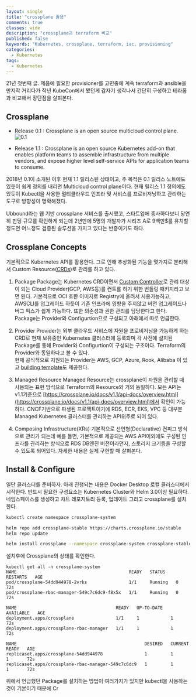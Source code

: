 ```yaml
---
layout: single
title: "crossplane 활용"
comments: true
classes: wide
description: "crossplane과 terraform 비교"
published: false
keywords: "Kubernetes, crossplane, terraform, iac, provisioning"
categories:
  - Kubernetes
tags:
  - Kubernetes
---
```


21년 첫번째 글. 제품에 필요한 provisioner를 고민중에 계속 terraform과 ansible을 만지작 거리다가 작년 KubeCon에서 봤던게 갑자기 생각나서 간단히 구성하고 테라폼과 비교해서 장단점을 살펴본다.  

## Crossplane

- Release 0.1 : Crossplane is an open source multicloud control plane.  
  ![0.1](https://crossplane.io/docs/v0.1/media/arch.png)

- Release 1.1 : Crossplane is an open source Kubernetes add-on that enables platform teams to assemble infrastructure from multiple vendors, and expose higher level self-service APIs for application teams to consume.  

2018년 0.1이 소개된 이후 현재 1.1 릴리스된 상태이고, 주 목적은 0.1 릴리스 노트에도 있듯이 쉽게 정의를 내리면 Multicloud control plane이다. 현재 릴리스 1.1 정의에도 있듯이 Kubectl을 사용한 멀티클라우드 인프라 및 서비스를 프로비저닝하고 관리하는 도구로 방향성이 명확해졌다. 

Ubbound라는 웹 기반 crossplane 서비스를 출시했고, 스타트업에 종사하다보니 당연히 펀딩 규모를 확인하게 되는데 2년만에 5명의 개발자가 시리즈 A로 9백만$를 유치할 정도면 어느정도 검증된 솔루션을 가지고 있다는 반증이기도 하다.  

## Crossplane Concepts

기본적으로 Kubernetes API를 활용한다. 그로 인해 추상화된 기능을 몇가지로 분리해서 Custom Resource([CRDs](https://kubernetes.io/docs/concepts/extend-kubernetes/api-extension/custom-resources/))로 관리를 하고 있다.  

1. Package
  Package는 Kubernetes CRD이면서 [Custom Controller](https://kubernetes.io/docs/concepts/extend-kubernetes/api-extension/custom-resources/#custom-controllers)로 관리 대상이 되는 Cloud Provider(GCP, AWS등)를 컨트롤 하기 위한 번들링 패키지라고 보면 된다. 기본적으로 OCI 호환 이미지로 Registry에 올려서 사용가능하고, AWSCLI를 업그레이드 하듯이 기존 인프라에 영향을 주지않고 버전 업그레이드나 버그 픽스가 쉽게 가능하다. 또한 의존성과 권한 관리를 담당한다고 한다.  
  Package는 Provider와 Configurtion으로 구성되고 아래에서 따로 언급한다.  

2. Provider
  Provider는 외부 클라우드 서비스에 자원을 프로비저닝을 가능하게 하는 CRD로 현재 보유중인 Kubernetes 클러스터에 등록되며 각 사전에 설치된 Package를 통해 Provider와 Configurtion이 구성되는 구조이다. Terraform의 Provider와 동일하다고 볼 수 있다.  
  현재 공식적으로 지원되는 Provider는 AWS, GCP, Azure, Rook, Alibaba 이 있고 [building template](https://github.com/crossplane/provider-template)도 제공한다.

3. Managed Resource
  Managed Resource는 crossplane이 자원을 관리할 때 사용되는 표현 방식으로 Terraform의 Resource와 거의 동일하다. 모든 API는 v1.1기준으로 [https://crossplane.io/docs/v1.1/api-docs/overview.html](https://crossplane.io/docs/v1.1/api-docs/overview.html)에서 확인이 가능하다. CNCF기반으로 파생된 프로젝트이기에 RDS, ECR, EKS, VPC 등 대부분 Managed Kubernetes 클러스터를 관리하는 API위주로 되어 있다.

4. Composing Infrastructure(XRs)
  기본적으로 선언형(Declarative) 컨피그 방식으로 관리가 되는데 예를 들면, 기본적으로 제공되는 AWS API이외에도 구성된 인프라를 관리하는 방식으로 RDS DB엔진 버전이라던지, 스토리지 크기등을 구성할 수 있도록 되어있다. 자세한 내용은 실제 구현할 때 살펴본다.

## Install & Configure

일단 클러스터를 준비하자. 아래 진행되는 내용은 Docker Desktop 로컬 클러스터에서 시작한다. 반드시 필요한 구성요소는 Kubernetes Cluster와 Helm 3.0이상 필요하다. 네임스페이스를 생성하고 차트 레포지토리 등록, 업데이트 그리고 crossplane를 설치한다. 

```sh
kubectl create namespace crossplane-system

helm repo add crossplane-stable https://charts.crossplane.io/stable
helm repo update

helm install crossplane --namespace crossplane-system crossplane-stable/crossplane
```

설치후에 Crossplane의 상태를 확인한다.  

```
kubectl get all -n crossplane-system
NAME                                           READY   STATUS    RESTARTS   AGE
pod/crossplane-54dd944978-2vrks                1/1     Running   0          72s
pod/crossplane-rbac-manager-549c7c6dc9-f8x5x   1/1     Running   0          72s

NAME                                      READY   UP-TO-DATE   AVAILABLE   AGE
deployment.apps/crossplane                1/1     1            1           72s
deployment.apps/crossplane-rbac-manager   1/1     1            1           72s

NAME                                                 DESIRED   CURRENT   READY   AGE
replicaset.apps/crossplane-54dd944978                1         1         1       72s
replicaset.apps/crossplane-rbac-manager-549c7c6dc9   1         1         1       72s
```

위에서 언급했던 Package를 설치하는 방법이 여러가지가 있지만 kubectl을 사용하는 것이 기본이기 때문에 Cr
